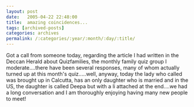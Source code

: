 ```yaml
---
layout: post
date:	2005-04-22 22:48:00
title:  amazing coincidences...
tags: [archived-posts]
categories: archives
permalink: /:categories/:year/:month/:day/:title/
---
```

Got a call from someone today, regarding the article I had written in the Deccan Herald about Quizfamilies, the monthly family quiz group I moderate....there have been several responses, many of whom actually turned up at this month's quiz.....well, anyway, today the lady who called was brought up in Calcutta, has an only daughter who is married and in the US, the daughter is called Deepa but with a li attached at the end....we had a long conversation and I am thoroughly enjoying having many new people to meet!
